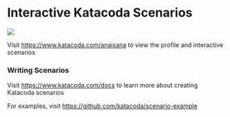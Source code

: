 # Interactive Katacoda Scenarios

[![](http://shields.katacoda.com/katacoda/anajsana/count.svg)](https://www.katacoda.com/anajsana "Get your profile on Katacoda.com")

Visit https://www.katacoda.com/anajsana to view the profile and interactive scenarios

### Writing Scenarios
Visit https://www.katacoda.com/docs to learn more about creating Katacoda scenarios

For examples, visit https://github.com/katacoda/scenario-example
